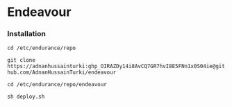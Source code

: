 # Endeavour

### Installation


`cd /etc/endurance/repo`

`git clone https://adnanhussainturki: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@github.com/AdnanHussainTurki/endeavour`

`cd /etc/endurance/repo/endeavour`

`sh deploy.sh`
